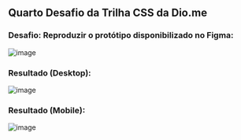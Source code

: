 ## Quarto Desafio da Trilha CSS da Dio.me

### Desafio: Reproduzir o protótipo disponibilizado no Figma:
![image](https://github.com/predufranca/trilha-css-desafio-04/assets/64810590/9c449a37-e090-49a6-81f1-705519d765c5)


### Resultado (Desktop):
![image](https://github.com/predufranca/trilha-css-desafio-04/assets/64810590/935712f5-e257-4fac-a056-3b50a8b4c31d)

### Resultado (Mobile):
![image](https://github.com/predufranca/trilha-css-desafio-04/assets/64810590/5b4984cc-3893-4126-8537-60a259288784)

